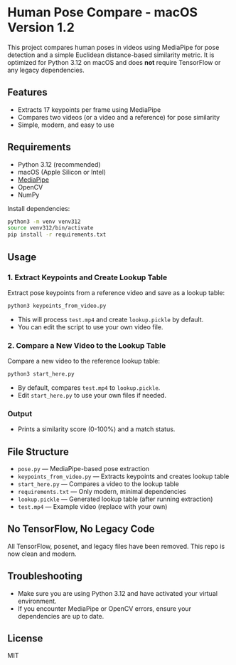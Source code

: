 # Human Pose Compare - macOS Version 1.2

This project compares human poses in videos using MediaPipe for pose detection and a simple Euclidean distance-based similarity metric. It is optimized for Python 3.12 on macOS and does **not** require TensorFlow or any legacy dependencies.

## Features
- Extracts 17 keypoints per frame using MediaPipe
- Compares two videos (or a video and a reference) for pose similarity
- Simple, modern, and easy to use

## Requirements
- Python 3.12 (recommended)
- macOS (Apple Silicon or Intel)
- [MediaPipe](https://google.github.io/mediapipe/solutions/pose.html)
- OpenCV
- NumPy

Install dependencies:
```bash
python3 -m venv venv312
source venv312/bin/activate
pip install -r requirements.txt
```

## Usage

### 1. Extract Keypoints and Create Lookup Table
Extract pose keypoints from a reference video and save as a lookup table:
```bash
python3 keypoints_from_video.py
```
- This will process `test.mp4` and create `lookup.pickle` by default.
- You can edit the script to use your own video file.

### 2. Compare a New Video to the Lookup Table
Compare a new video to the reference lookup table:
```bash
python3 start_here.py
```
- By default, compares `test.mp4` to `lookup.pickle`.
- Edit `start_here.py` to use your own files if needed.

### Output
- Prints a similarity score (0-100%) and a match status.

## File Structure
- `pose.py` — MediaPipe-based pose extraction
- `keypoints_from_video.py` — Extracts keypoints and creates lookup table
- `start_here.py` — Compares a video to the lookup table
- `requirements.txt` — Only modern, minimal dependencies
- `lookup.pickle` — Generated lookup table (after running extraction)
- `test.mp4` — Example video (replace with your own)

## No TensorFlow, No Legacy Code
All TensorFlow, posenet, and legacy files have been removed. This repo is now clean and modern.

## Troubleshooting
- Make sure you are using Python 3.12 and have activated your virtual environment.
- If you encounter MediaPipe or OpenCV errors, ensure your dependencies are up to date.

## License
MIT
